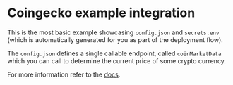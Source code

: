# Coingecko example integration

This is the most basic example showcasing `config.json` and `secrets.env` (which is automatically generated for you as part of the deployment flow).

The `config.json` defines a single callable endpoint, called `coinMarketData` which you can call to determine the current price of some crypto currency.

For more information refer to the [docs](https://docs.api3.org/airnode/next/grp-providers/guides/build-an-airnode/configuring-airnode.html).
